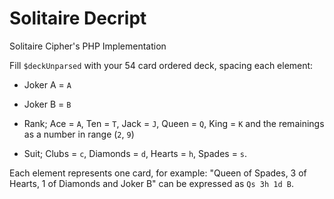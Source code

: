 # Solitaire Decript
Solitaire Cipher's PHP Implementation

Fill `$deckUnparsed` with your 54 card ordered deck, spacing each element:
* Joker A = `A`
* Joker B = `B`

* Rank; Ace = `A`, Ten = `T`, Jack = `J`, Queen =  `Q`, King = `K` and the remainings as a number in range (`2`, `9`) 
* Suit; Clubs = `c`, Diamonds = `d`, Hearts = `h`, Spades = `s`.

Each element represents one card, for example:
"Queen of Spades, 3 of Hearts, 1 of Diamonds and Joker B" can be expressed as `Qs 3h 1d B`.
